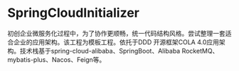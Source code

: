 # SpringCloudInitializer
初创企业微服务化过程中，为了协作更顺畅，统一代码结构风格。尝试整理一套适合企业的应用架构。该工程为模板工程。依托于DDD 开源框架COLA 4.0应用架构。技术栈基于spring-cloud-alibaba、SpringBoot、Alibaba RocketMQ、mybatis-plus、Nacos、Feign等。
